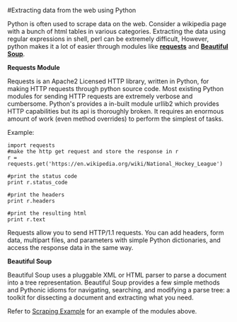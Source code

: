 #Extracting data from the web using Python

Python is often used to scrape data on the web. Consider a wikipedia page with a bunch of html tables in various categories. Extracting the data using regular expressions in shell, perl can be extremely difficult, However, python makes it a lot of easier through modules like [__requests__](http://docs.python-requests.org/en/latest/) and [__Beautiful Soup__](http://www.crummy.com/software/BeautifulSoup/).

__Requests Module__

Requests is an Apache2 Licensed HTTP library, written in Python, for making HTTP requests through python source code.
Most existing Python modules for sending HTTP requests are extremely verbose and cumbersome. Python's provides a in-built module urllib2 which provides HTTP capabilities but its api is thoroughly broken. It requires an enormous amount of work (even method overrides) to perform the simplest of tasks.

Example:
```
import requests
#make the http get request and store the response in r
r = requests.get('https://en.wikipedia.org/wiki/National_Hockey_League') 

#print the status code
print r.status_code

#print the headers
print r.headers

#print the resulting html
print r.text

```
Requests allow you to send HTTP/1.1 requests. You can add headers, form data, multipart files, and parameters with simple Python dictionaries, and access the response data in the same way. 

__Beautiful Soup__

Beautiful Soup uses a pluggable XML or HTML parser to parse a document into a tree representation. Beautiful Soup provides a few simple methods and Pythonic idioms for navigating,
searching, and modifying a parse tree: a toolkit for dissecting a document and
extracting what you need.


Refer to [Scraping Example](https://github.com/joed7/fose_python/blob/master/scraping.py) for an example of the modules above.
